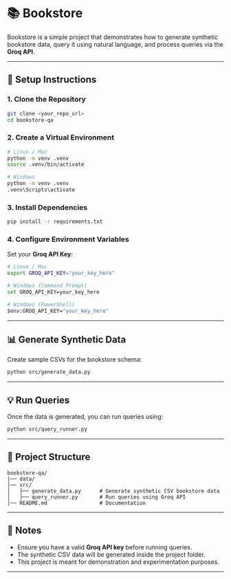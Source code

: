 # 📚 Bookstore 

Bookstore is a simple project that demonstrates how to generate synthetic bookstore data, query it using natural language, and process queries via the **Groq API**.  

---

## 🚀 Setup Instructions  

### 1. Clone the Repository
```bash
git clone <your_repo_url>
cd bookstore-qa
```

### 2. Create a Virtual Environment
```bash
# Linux / Mac
python -m venv .venv
source .venv/bin/activate  

# Windows
python -m venv .venv
.venv\Scripts\activate
```

### 3. Install Dependencies
```bash
pip install -r requirements.txt
```

### 4. Configure Environment Variables  
Set your **Groq API Key**:  

```bash
# Linux / Mac
export GROQ_API_KEY="your_key_here"

# Windows (Command Prompt)
set GROQ_API_KEY=your_key_here

# Windows (PowerShell)
$env:GROQ_API_KEY="your_key_here"
```

---

## 📊 Generate Synthetic Data
Create sample CSVs for the bookstore schema:  
```bash
python src/generate_data.py
```

---

## 💡 Run Queries
Once the data is generated, you can run queries using:  
```bash
python src/query_runner.py
```

---

## 📂 Project Structure
```
bookstore-qa/
|── data/
│── src/
│   ├── generate_data.py      # Generate synthetic CSV bookstore data
│   ├── query_runner.py       # Run queries using Groq API
│── README.md                 # Documentation
```

---

## 📝 Notes
- Ensure you have a valid **Groq API key** before running queries.  
- The synthetic CSV data will be generated inside the project folder.  
- This project is meant for demonstration and experimentation purposes.  

---
